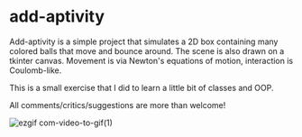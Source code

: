 # add-aptivity
Add-aptivity is a simple project that simulates a 2D box containing many colored balls that move and bounce around.
The scene is also drawn on a tkinter canvas.
Movement is via Newton's equations of motion, interaction is Coulomb-like.

This is a small exercise that I did to learn a little bit of classes and OOP.

All comments/critics/suggestions are more than welcome! 

![ezgif com-video-to-gif(1)](https://user-images.githubusercontent.com/6939464/65239459-53ccbe80-dadf-11e9-9384-283e251d469e.gif)

